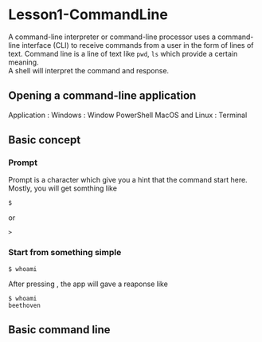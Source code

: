 # Lesson1-CommandLine
A command-line interpreter or command-line processor uses a command-line interface (CLI) to receive commands from a user in the form of lines of text.
Command line is a line of text like `pwd`, `ls` which provide a certain meaning.  
A shell will interpret the command and response.  

## Opening a command-line application 
Application : 
    Windows : Window PowerShell
    MacOS and Linux : Terminal 

## Basic concept
### Prompt 
Prompt is a character which give you a hint that the command start here. Mostly, you will get somthing like 
```
$
```
or 
```
>
```

### Start from something simple 
```
$ whoami
```
After pressing <enter>, the app will gave a reaponse like
```
$ whoami
beethoven
```

## Basic command line
